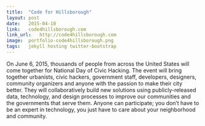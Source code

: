 ```yaml
---
title:	"Code for Hillsborough"
layout:	post
date:	2015-04-10
link:	code4hillsborough.com
link_url:	http://code4hillsborough.com
image:	portfolio-code4hillsborough.png
tags:	jekyll hosting twitter-bootstrap
---
```


On June 6, 2015, thousands of people from across the United States will come together for National Day of Civic Hacking. The event will bring together urbanists, civic hackers, government staff, developers, designers, community organizers and anyone with the passion to make their city better. They will collaboratively build new solutions using publicly-released data, technology, and design processes to improve our communities and the governments that serve them. Anyone can participate; you don’t have to be an expert in technology, you just have to care about your neighborhood and community.
